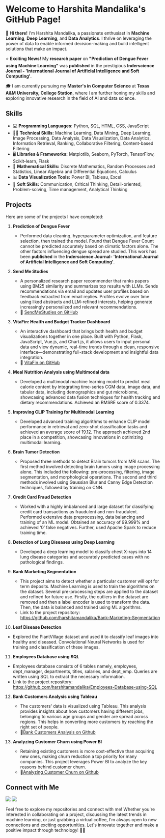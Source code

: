 # Welcome to Harshita Mandalika's GitHub Page!

👋 **Hi there!** I'm Harshita Mandalika, a passionate enthusiast in **Machine Learning**, **Deep Learning**, and **Data Analytics**. I thrive on leveraging the power of data to enable informed decision-making and build intelligent solutions that make an impact.

⭐ **Exciting News!** My **research paper** on **"Prediction of Dengue Fever using Machine Learning"** was **published** in the prestigious **Inderscience Journal - 'International Journal of Artificial Intelligence and Soft Computing'**.

🎓 I am currently pursuing my **Master's in Computer Science** at **Texas A&M University, College Station**, where I am further honing my skills and exploring innovative research in the field of AI and data science.

## Skills

- 💻 **Programming Languages:** Python, SQL, HTML, CSS, JavaScript
- 👩‍💻 **Technical Skills:** Machine Learning, Data Mining, Deep Learning, Image Processing, Data Analysis, Data Visualization, Data Analytics, Information Retrieval, Ranking, Collaborative Filtering, Content-based Filtering
- 🖥️ **Libraries & Frameworks:** Matplotlib, Seaborn, PyTorch, TensorFlow, Scikit-learn, Flask
- 🟰 **Mathematical Skills:** Discrete Mathematics, Random Processes and Statistics, Linear Algebra and Differential Equations, Calculus
- 📊 **Data Visualization Tools:** Power BI, Tableau, Excel
- 🌈 **Soft Skills:**  Communication, Critical Thinking, Detail-oriented, Problem-solving, Time management, Analytical Thinking

## Projects

Here are some of the projects I have completed:

1. **Prediction of Dengue Fever**
   - Performed data cleaning, hyperparameter optimization, and feature selection, then trained the model. Found that Dengue Fever Count cannot be predicted accurately based on climatic factors alone. The other factors influencing dengue spread are studied. This work has been **published** in the **Inderscience Journal- 'International Journal of Artificial Intelligence and Soft Computing'**.

2. **Send Me Studies**
   - A personalized research paper recommender that ranks papers using BM25 similarity and summarizes top results with LLMs. Sends recommendations via email and updates user profiles based on feedback extracted from email replies. Profiles evolve over time using liked abstracts and LLM-refined interests, helping generate increasingly personalized and relevant recommendations.
   - 🔗 [SendMeStudies on GitHub](https://github.com/harshitamandalika/ISR_Project)

3. **VitaFin: Health and Budget Tracker Dashboard**
   - An interactive dashboard that brings both health and budget visualizations together in one place. Built with Python, Flask, JavaScript, Vue.js, and Chart.js, it allows users to input personal data and view dynamic, real-time trends through a clean, responsive interface—demonstrating full-stack development and insightful data integration.
   - 🔗 [VitaFin on GitHub](https://github.com/ApurvaMandalika9/DataVizProject-VitaFin)
   
4. **Meal Nutrition Analysis using Multimodal data**
   -  Developed a multimodal machine learning model to predict meal calorie content by integrating time-series CGM data, image data, and tabular data, including demographics and gut microbiome, showcasing advanced data fusion techniques for health tracking and dietary recommendations. Achieved an RMSRE score of 0.3374.
     
5. **Improving CLIP Training for Multimodal Learning**
   - Developed advanced training algorithms to enhance CLIP model performance in retrieval and zero-shot classification tasks and achieved an average score of 19.12. The approach achieved 2nd place in a competition, showcasing innovations in optimizing multimodal learning.
     
6. **Brain Tumor Detection**
   - Proposed three methods to detect Brain tumors from MRI scans. The first method involved detecting brain tumors using image processing alone. This included the following: pre-processing, filtering, image segmentation, and morphological operations. The second and third methods involved using Gaussian Blur and Canny Edge Detection
techniques, followed by training on CNN.

7. **Credit Card Fraud Detection**
   - Worked with a highly imbalanced and large dataset for classifying credit card transactions as fraudulent and non-fraudulent. Performed extensive data preprocessing, data balancing and training of an ML model. Obtained an accuracy of 99.999% and achieved ‘0’ false negatives. Further, used Apache Spark to reduce training time.

8. **Detection of Lung Diseases using Deep Learning**
   - Developed a deep learning model to classify chest X-rays into 14 lung disease categories and accurately predicted cases with no pathological findings.

9. **Bank Marketing Segmentation**
   - This project aims to detect whether a particular customer will opt for term deposits. Machine Learning is used to train the algorithms on the dataset. Several pre-processing steps are applied to the dataset and refined for future use. Firstly, the outliers in the dataset are removed and then a label encoder is used to transform the data. Then, the data is balanced and trained using ML algorithms.
   - Link to the project repository: https://github.com/harshitamandalika/Bank-Marketing-Segmentation

10. **Leaf Disease Detection**
   - Explored the PlantVillage dataset and used it to classify leaf images into healthy and diseased. Convolutional Neural Networks is used for training and classification of these images.

11. **Employees Database using SQL**
   - Employees database consists of 6 tables namely, employees, dept_manager, departments, titles, salaries, and dept_emp. Queries are written using SQL to extract the necessary information.
   - Link to the project repository: https://github.com/harshitamandalika/Employees-Database-using-SQL
     
12. **Bank Customers Analysis using Tableau**
    - The customers' data is visualized using Tableau. This analysis provides insights about how customers having different jobs, belonging to various age groups and gender are spread across regions. This helps in converting more customers by reaching the right set of people.
    - 🔗[Bank Customers Analysis on Github](https://github.com/harshitamandalika/Bank-Customers-Analysis)

13. **Analyzing Customer Churn using Power BI**
    - Retaining existing customers is more cost-effective than acquiring new ones, making churn reduction a top priority for many companies. This project leverages Power BI to analyze the key reasons behind customer churn.
    - 🔗[Analyzing Customer Churn on Github](https://github.com/harshitamandalika/Analyzing-Customer-Churn-using-PowerBI)

## Connect with Me

<!-- <a href="https://github.com/your-username" target="_blank"><img src="https://img.shields.io/badge/GitHub-181717?style=for-the-badge&logo=github&logoColor=white"></a> -->
<a href="https://www.linkedin.com/in/harshita-mandalika/" target="_blank"><img src="https://img.shields.io/badge/LinkedIn-0077B5?style=for-the-badge&logo=linkedin&logoColor=white"></a>
<a href="mailto:harshitamandalika029@gmail.com" target="_blank"><img src="https://img.shields.io/badge/Email-D14836?style=for-the-badge&logo=gmail&logoColor=white"></a>


Feel free to explore my repositories and connect with me! Whether you're interested in collaborating on a project, discussing the latest trends in machine learning, or just grabbing a virtual coffee, I'm always open to new connections and exciting opportunities. Let's innovate together and make a positive impact through technology! 🚀✨



 



